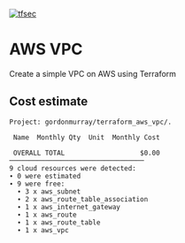[![tfsec](https://github.com/gordonmurray/terraform_aws_vpc/actions/workflows/tfsec-analysis.yml/badge.svg)](https://github.com/gordonmurray/terraform_aws_vpc/actions/workflows/tfsec-analysis.yml)

# AWS VPC

Create a simple VPC on AWS using Terraform



## Cost estimate

```
Project: gordonmurray/terraform_aws_vpc/.

 Name  Monthly Qty  Unit  Monthly Cost

 OVERALL TOTAL                   $0.00
──────────────────────────────────
9 cloud resources were detected:
∙ 0 were estimated
∙ 9 were free:
  ∙ 3 x aws_subnet
  ∙ 2 x aws_route_table_association
  ∙ 1 x aws_internet_gateway
  ∙ 1 x aws_route
  ∙ 1 x aws_route_table
  ∙ 1 x aws_vpc
```

